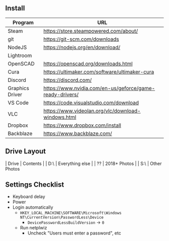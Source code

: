 ## Install

| Program  | URL |
| ------------- | ------------- |
| Steam  | https://store.steampowered.com/about/  |
| git  | https://git-scm.com/downloads  |
| NodeJS  |  https://nodejs.org/en/download/  |
| Lightroom |   |
| OpenSCAD |  https://openscad.org/downloads.html |
| Cura | https://ultimaker.com/software/ultimaker-cura   |
| Discord | https://discord.com/ |
| Graphics Driver | https://www.nvidia.com/en-us/geforce/game-ready-drivers/ |
| VS Code | https://code.visualstudio.com/download |
| VLC | https://www.videolan.org/vlc/download-windows.html |
| Dropbox | https://www.dropbox.com/install |
| Backblaze | https://www.backblaze.com/ |

## Drive Layout

| Drive | Contents |
| D:\   | Everything else |
| ??    | 2018+ Photos  |
| S:\   | Other Photos

## Settings Checklist

 * Keyboard delay
 * Power
 * Login automatically
   * `HKEY_LOCAL_MACHINE\SOFTWARE\Microsoft\Windows NT\CurrentVersion\PasswordLess\Device`
      * `DevicePasswordLessBuildVersion` -> `0`
   * Run netplwiz
      * Uncheck "Users must enter a password", etc

